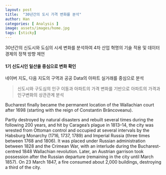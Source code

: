 ```yaml
---
layout: post
title:  "30년간의 도시 가격 변화를 분석"
author: Han
categories: [ Analysis ]
image: assets/images/home.jpg
tags: [sticky]
---
```


30년간의 신도시와 도심의 시세 변화를 분석하여 4차 산업 혁명의 기술 적용 및 데이터 경제의 정책 방향 제언

#### 1기 신도시인 일산을 중심으로 변화 확인

네이버 지도, 다음 지도의 구역과 공공 Data의 아파트 실거래를 중심으로 분석 

> 신도시와 구도심의 인구 이동과 아파트의 가격 변화를 기반으로 아파트의 가격과 인구변화의 상관관계 분석

Bucharest finally became the permanent location of the Wallachian court after 1698 (starting with the reign of Constantin Brâncoveanu).

Partly destroyed by natural disasters and rebuilt several times during the following 200 years, and hit by Caragea’s plague in 1813–14, the city was wrested from Ottoman control and occupied at several intervals by the Habsburg Monarchy (1716, 1737, 1789) and Imperial Russia (three times between 1768 and 1806). It was placed under Russian administration between 1828 and the Crimean War, with an interlude during the Bucharest-centred 1848 Wallachian revolution. Later, an Austrian garrison took possession after the Russian departure (remaining in the city until March 1857). On 23 March 1847, a fire consumed about 2,000 buildings, destroying a third of the city.